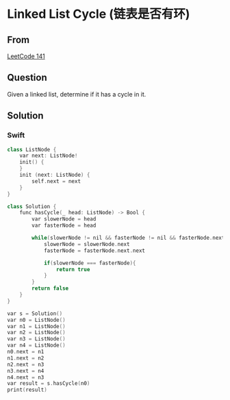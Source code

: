 # Linked List Cycle (链表是否有环)



## From

 [LeetCode 141](https://leetcode.com/problems/linked-list-cycle/description/)





## Question

Given a linked list, determine if it has a cycle in it.



## Solution 



### Swift

```c++
class ListNode {
    var next: ListNode!
    init() {
    }
    init (next: ListNode) {
        self.next = next
    }
}

class Solution {
    func hasCycle(_ head: ListNode) -> Bool {
        var slowerNode = head
        var fasterNode = head

        while(slowerNode != nil && fasterNode != nil && fasterNode.next != nil){
            slowerNode = slowerNode.next
            fasterNode = fasterNode.next.next

            if(slowerNode === fasterNode){
                return true
            }
        }
        return false
    }
}

var s = Solution()
var n0 = ListNode()
var n1 = ListNode()
var n2 = ListNode()
var n3 = ListNode()
var n4 = ListNode()
n0.next = n1
n1.next = n2
n2.next = n3
n3.next = n4
n4.next = n3
var result = s.hasCycle(n0)
print(result)
```

